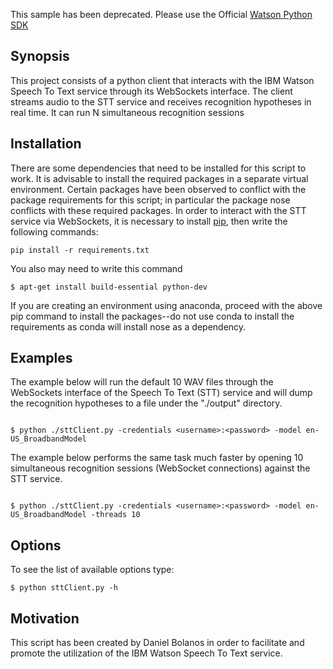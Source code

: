 This sample has been deprecated. Please use the Official [Watson Python SDK](https://github.com/watson-developer-cloud/python-sdk)

## Synopsis

This project consists of a python client that interacts with the IBM Watson Speech To Text service through its WebSockets interface. The client streams audio to the STT service and receives recognition hypotheses in real time. It can run N simultaneous recognition sessions

## Installation

There are some dependencies that need to be installed for this script to work. It is advisable to install the required packages in a separate virtual environment. Certain packages have been observed to conflict with the package requirements for this script; in particular the package nose conflicts with these required packages. In order to interact with the STT service via WebSockets, it is necessary to install [pip](https://pip.readthedocs.org/en/1.1/installing.html), then write the following commands:

`
pip install -r requirements.txt
`

You also may need to write this command

`
$ apt-get install build-essential python-dev
`

If you are creating an environment using anaconda, proceed with the above pip command to install the packages--do not use conda to install the requirements as conda will install nose as a dependency.

## Examples                                                                                                                                        
                                                                                                                                                    
The example below will run the default 10 WAV files through the WebSockets interface of the Speech To Text (STT) service and will dump the recognition hypotheses to a file under the "./output" directory.                           
                                                                                                                                                    
`                                                                                                                                                   
$ python ./sttClient.py -credentials <username>:<password> -model en-US_BroadbandModel
`                                                                                                                                                   
                                                                                                                                                    
The example below performs the same task much faster by opening 10 simultaneous recognition sessions (WebSocket connections) against the STT service.
                                                                                                                                                    
`                                                                                                                                                   
$ python ./sttClient.py -credentials <username>:<password> -model en-US_BroadbandModel -threads 10
`                                                                                                                                                   
 
## Options

To see the list of available options type:

`
$ python sttClient.py -h
`

## Motivation

This script has been created by Daniel Bolanos in order to facilitate and promote the utilization of the IBM Watson Speech To Text service.



                                                              

